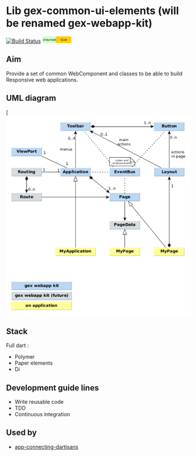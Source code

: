 # Lib gex-common-ui-elements (will be renamed gex-webapp-kit)

[![Build Status](https://drone.io/github.com/GeReinhart/dart-gex-common-ui-elements/status.png)](https://drone.io/github.com/GeReinhart/dart-gex-common-ui-elements/latest) [![Show Room live](https://raw.githubusercontent.com/GeReinhart/app-connecting-dartisans/master/doc/images/showRoomLive.png)](https://gex-common-ui-elements.herokuapp.com/)

## Aim

Provide a set of common WebComponent and classes to be able to build Responsive web applications. 

## UML diagram

[![UML diagram](https://raw.githubusercontent.com/GeReinhart/dart-gex-common-ui-elements/master/doc/graph/images/gex_common_ui_elements.png)

## Stack

Full dart :
- Polymer
- Paper elements
- Di

## Development guide lines
- Write reusable code
- TDD 
- Continuous integration

## Used by 
- [app-connecting-dartisans][2]


[2]: https://github.com/GeReinhart/app-connecting-dartisans
